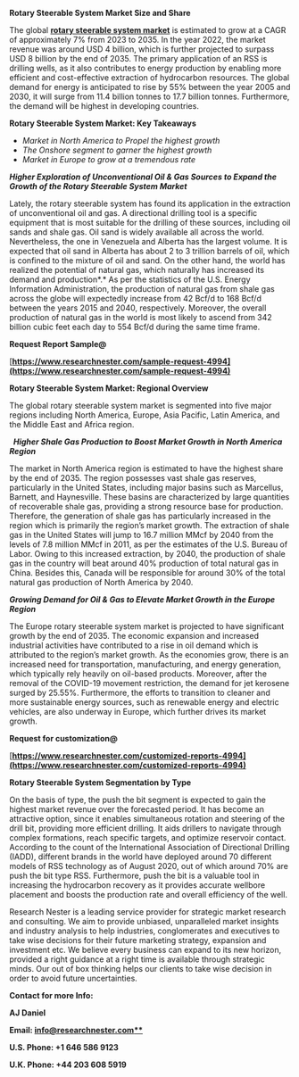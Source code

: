 ﻿**Rotary Steerable System Market Size and Share**

<a name="_hlk139863347"></a>The global [**rotary steerable system market**](https://www.researchnester.com/reports/rotary-steerable-system-market/4994) is estimated to grow at a CAGR of approximately 7% from 2023 to 2035.  In the year 2022, the market revenue was around USD 4 billion, which is further projected to surpass USD 8 billion by the end of 2035. The primary application of an RSS is drilling wells, as it also contributes to energy production by enabling more efficient and cost-effective extraction of hydrocarbon resources. The global demand for energy is anticipated to rise by 55% between the year 2005 and 2030, it will surge from 11.4 billion tonnes to 17.7 billion tonnes. Furthermore, the demand will be highest in developing countries. 

**Rotary Steerable System Market: Key Takeaways**

- *Market in North America to Propel the highest growth* 
- *The Onshore segment to garner the highest growth*
- *Market in Europe to grow at a tremendous rate*

***Higher Exploration of Unconventional Oil & Gas Sources to Expand the Growth of the Rotary Steerable System Market***

<a name="_hlk139863359"></a>Lately, the rotary steerable system has found its application in the extraction of unconventional oil and gas. A directional drilling tool is a specific equipment that is most suitable for the drilling of these sources, including oil sands and shale gas. Oil sand is widely available all across the world. Nevertheless, the one in Venezuela and Alberta has the largest volume. It is expected that oil sand in Alberta has about 2 to 3 trillion barrels of oil, which is confined to the mixture of oil and sand.  On the other hand, the world has realized the potential of natural gas, which naturally has increased its demand and production*.* As per the statistics of the U.S. Energy Information Administration, the production of natural gas from shale gas across the globe will expectedly increase from 42 Bcf/d to 168 Bcf/d between the years 2015 and 2040, respectively. Moreover, the overall production of natural gas in the world is most likely to ascend from 342 billion cubic feet each day to 554 Bcf/d during the same time frame. 

**Request Report Sample@**

[**https://www.researchnester.com/sample-request-4994](https://www.researchnester.com/sample-request-4994)** 

**Rotary Steerable System Market: Regional Overview**

The global rotary steerable system market is segmented into five major regions including North America, Europe, Asia Pacific, Latin America, and the Middle East and Africa region.

` `***Higher Shale Gas Production to Boost Market Growth in North America Region***

<a name="_hlk139863376"></a>The market in North America region is estimated to have the highest share by the end of 2035. The region possesses vast shale gas reserves, particularly in the United States, including major basins such as Marcellus, Barnett, and Haynesville. These basins are characterized by large quantities of recoverable shale gas, providing a strong resource base for production. Therefore, the generation of shale gas has particularly increased in the region which is primarily the region’s market growth. The extraction of shale gas in the United States will jump to 16.7 million MMcf by 2040 from the levels of 7.8 million MMcf in 2011, as per the estimates of the U.S. Bureau of Labor. Owing to this increased extraction, by 2040, the production of shale gas in the country will beat around 40% production of total natural gas in China. Besides this, Canada will be responsible for around 30% of the total natural gas production of North America by 2040. 

***Growing Demand for Oil & Gas to Elevate Market Growth in the Europe Region***

<a name="_hlk139863384"></a>The Europe rotary steerable system market is projected to have significant growth by the end of 2035.  The economic expansion and increased industrial activities have contributed to a rise in oil demand which is attributed to the region’s market growth. As the economies grow, there is an increased need for transportation, manufacturing, and energy generation, which typically rely heavily on oil-based products. Moreover, after the removal of the COVID-19 movement restriction, the demand for jet kerosene surged by 25.55%. Furthermore, the efforts to transition to cleaner and more sustainable energy sources, such as renewable energy and electric vehicles, are also underway in Europe, which further drives its market growth. 

**Request for customization@**

[**https://www.researchnester.com/customized-reports-4994](https://www.researchnester.com/customized-reports-4994)** 

**Rotary Steerable System Segmentation by Type**

<a name="_hlk139863396"></a>On the basis of type, the push the bit segment is expected to gain the highest market revenue over the forecasted period. It has become an attractive option, since it enables simultaneous rotation and steering of the drill bit, providing more efficient drilling. It aids drillers to navigate through complex formations, reach specific targets, and optimize reservoir contact. According to the count of the International Association of Directional Drilling (IADD), different brands in the world have deployed around 70 different models of RSS technology as of August 2020, out of which around 70% are push the bit type RSS. Furthermore, push the bit is a valuable tool in increasing the hydrocarbon recovery as it provides accurate wellbore placement and boosts the production rate and overall efficiency of the well.

Research Nester is a leading service provider for strategic market research and consulting. We aim to provide unbiased, unparalleled market insights and industry analysis to help industries, conglomerates and executives to take wise decisions for their future marketing strategy, expansion and investment etc. We believe every business can expand to its new horizon, provided a right guidance at a right time is available through strategic minds. Our out of box thinking helps our clients to take wise decision in order to avoid future uncertainties.

**Contact for more Info:**

**AJ Daniel**

**Email: [info@researchnester.com**](mailto:info@researchnester.com)**

**U.S. Phone: +1 646 586 9123** 

**U.K. Phone: +44 203 608 5919**


